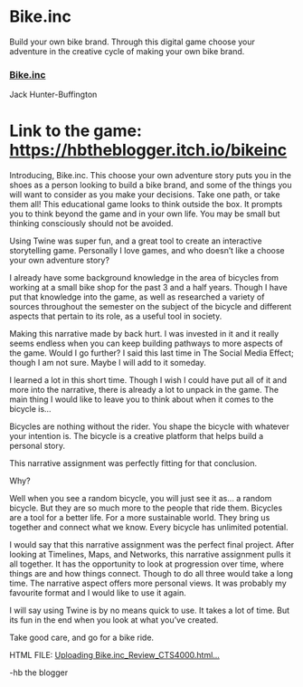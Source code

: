 # Bike.inc
Build your own bike brand. Through this digital game choose your adventure in the creative cycle of making your own bike brand. 

<div class="article">
<h3><a href="{filename}/posts/-----.md">Bike.inc</a></h3>
<p>Jack Hunter-Buffington</p>
</div>

# Link to the game: https://hbtheblogger.itch.io/bikeinc


Introducing, Bike.inc. This choose your own adventure story puts you in the shoes as a person looking to build a bike brand, and some of the things you will want to consider as you make your decisions. Take one path, or take them all! This educational game looks to think outside the box. It prompts you to think beyond the game and in your own life. You may be small but thinking consciously should not be avoided.

Using Twine was super fun, and a great tool to create an interactive storytelling game. Personally I love games, and who doesn’t like a choose your own adventure story?

I already have some background knowledge in the area of bicycles from working at a small bike shop for the past 3 and a half years. Though I have put that knowledge into the game, as well as researched a variety of sources throughout the semester on the subject of the bicycle and different aspects that pertain to its role, as a useful tool in society.

Making this narrative made by back hurt. I was invested in it and it really seems endless when you can keep building pathways to more aspects of the game. Would I go further? I said this last time in The Social Media Effect; though I am not sure. Maybe I will add to it someday.

I learned a lot in this short time. Though I wish I could have put all of it and more into the narrative, there is already a lot to unpack in the game. The main thing I would like to leave you to think about when it comes to the bicycle is…

Bicycles are nothing without the rider. You shape the bicycle with whatever your intention is. The bicycle is a creative platform that helps build a personal story.

This narrative assignment was perfectly fitting for that conclusion.

Why?

Well when you see a random bicycle, you will just see it as… a random bicycle. But they are so much more to the people that ride them. Bicycles are a tool for a better life. For a more sustainable world. They bring us together and connect what we know. Every bicycle has unlimited potential.

I would say that this narrative assignment was the perfect final project. After looking at Timelines, Maps, and Networks, this narrative assignment pulls it all together. It has the opportunity to look at progression over time, where things are and how things connect. Though to do all three would take a long time. The narrative aspect offers more personal views. It was probably my favourite format and I would like to use it again.

I will say using Twine is by no means quick to use. It takes a lot of time. But its fun in the end when you look at what you’ve created.

Take good care, and go for a bike ride.

HTML FILE: [Uploading Bike.inc_Review_CTS4000.html…]()


-hb the blogger
